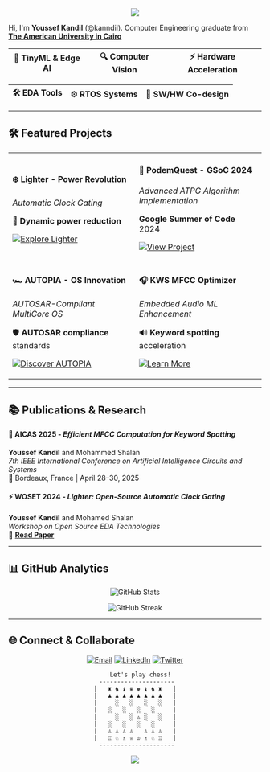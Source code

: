 

<div align="center">
  <img src="https://capsule-render.vercel.app/api?type=waving&color=0:e3f2fd,100:f3e5f5&height=300&section=header&text=@kanndil&fontSize=80&fontColor=4a90e2&animation=fadeIn&fontAlignY=38&desc=Optimizing%20silicon%2C%20one%20chip%20at%20a%20time&descAlignY=55&descSize=18" />
</div>



Hi, I'm **Youssef Kandil** (@kanndil). Computer Engineering graduate from [**The American University in Cairo**](https://aucegypt.edu)  




<div align="center">
  
| 🤖 **TinyML & Edge AI** | 🔍 **Computer Vision** | ⚡ **Hardware Acceleration** |
|:---:|:---:|:---:|

| **🛠️ EDA Tools** | **⚙️ RTOS Systems** | **🔄 SW/HW Co-design** |
|:---:|:---:|:---:|
</div>

---

## 🛠️ Featured Projects

<table>
<tr>
<td width="50%">

#### ❄️ **Lighter** - Power Revolution
*Automatic Clock Gating*

🔋 **Dynamic power reduction**  

[![Explore Lighter](https://img.shields.io/badge/Explore-Lighter-lightblue?style=for-the-badge&logo=github)](https://github.com/AUCOHL/Lighter)

</td>
<td width="50%">

#### 🧪 **PodemQuest** - GSoC 2024
*Advanced ATPG Algorithm Implementation*

**Google Summer of Code** 2024

[![View Project](https://img.shields.io/badge/GSoC-2024-lightcoral?style=for-the-badge&logo=google)](https://summerofcode.withgoogle.com/archive/2024/projects/dz0PI5I1)

</td>
</tr>
<tr>
<td width="50%">

#### 🏎️ **AUTOPIA** - OS Innovation
*AUTOSAR-Compliant MultiCore OS*

🛡️ **AUTOSAR compliance** standards  

[![Discover AUTOPIA](https://img.shields.io/badge/Discover-AUTOPIA-lightgreen?style=for-the-badge&logo=siemens)](https://github.com/AUTOPIA-OS)

</td>
<td width="50%">

#### 🎧 **KWS MFCC Optimizer**
*Embedded Audio ML Enhancement*

🔊 **Keyword spotting** acceleration  

[![Learn More](https://img.shields.io/badge/Learn-More-plum?style=for-the-badge&logo=audio)](https://github.com/kanndil)

</td>
</tr>
</table>

---

## 📚 Publications & Research


#### 🎤 **AICAS 2025** - *Efficient MFCC Computation for Keyword Spotting*
**Youssef Kandil** and Mohammed Shalan  
*7th IEEE International Conference on Artificial Intelligence Circuits and Systems*  
📍 Bordeaux, France | April 28–30, 2025  

#### ⚡ **WOSET 2024** - *Lighter: Open-Source Automatic Clock Gating*
**Youssef Kandil** and Mohamed Shalan  
*Workshop on Open Source EDA Technologies*  
🔗 [**Read Paper**](https://woset-workshop.github.io/PDFs/2024/15_Lighter_An_Open_Source_Auto.pdf)

---

## 📊 GitHub Analytics

<div align="center">
  
![GitHub Stats](https://github-readme-stats.vercel.app/api?username=kanndil&show_icons=true&theme=vue-light&count_private=true&hide_border=true&bg_color=f8f9fa&title_color=4a90e2&text_color=6c757d&icon_color=6f42c1)


![GitHub Streak](https://github-readme-streak-stats.herokuapp.com/?user=kanndil&theme=vue-light&hide_border=true&background=f8f9fa&stroke=4a90e2&ring=4a90e2&fire=fd7e14&currStreakNum=6c757d&sideNums=6c757d&currStreakLabel=4a90e2&sideLabels=4a90e2&dates=6c757d)

</div>

---

## 🌐 Connect & Collaborate

<div align="center">
  
[![Email](https://img.shields.io/badge/Email-youssefkandil@aucegypt.edu-lightcoral?style=for-the-badge&logo=gmail&logoColor=white)](mailto:youssefkandil@aucegypt.edu)
[![LinkedIn](https://img.shields.io/badge/LinkedIn-youssef--kandil-lightblue?style=for-the-badge&logo=linkedin&logoColor=white)](https://linkedin.com/in/youssef-kandil-195638216)
[![Twitter](https://img.shields.io/badge/Twitter-@ykanndil-87ceeb?style=for-the-badge&logo=twitter&logoColor=white)](https://twitter.com/ykanndil)



       Let's play chess!
     ---------------------
    |   ♜ ♞ ♝ ♛ ♚ ♝ ♞ ♜   |
    |   ♟ ♟ ♟ ♟ ♟ ♟ ♟ ♟   |
    |     ░   ░   ░   ░   |
    |   ░   ░   ░   ░     |
    |     ░   ░ ♙ ░   ░   |
    |   ░   ░   ░   ░     |
    |   ♙ ♙ ♙ ♙   ♙ ♙ ♙   |
    |   ♖ ♘ ♗ ♕ ♔ ♗ ♘ ♖   |
     ---------------------

 
  
</div>
<div align="center">
  <img src="https://capsule-render.vercel.app/api?type=waving&color=0:e3f2fd,100:f3e5f5&height=100&section=footer" />
</div>